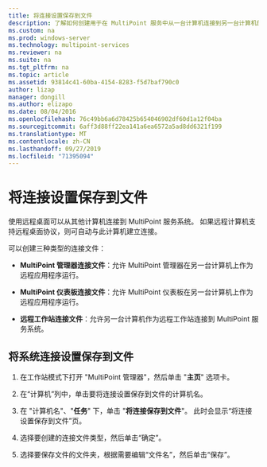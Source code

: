 ```yaml
---
title: 将连接设置保存到文件
description: 了解如何创建用于在 MultiPoint 服务中从一台计算机连接到另一台计算机的连接文件
ms.custom: na
ms.prod: windows-server
ms.technology: multipoint-services
ms.reviewer: na
ms.suite: na
ms.tgt_pltfrm: na
ms.topic: article
ms.assetid: 93814c41-60ba-4154-8283-f5d7baf790c0
author: lizap
manager: dongill
ms.author: elizapo
ms.date: 08/04/2016
ms.openlocfilehash: 76c49bb6a6d78425b654046902df60d1a12f04ba
ms.sourcegitcommit: 6aff3d88ff22ea141a6ea6572a5ad8dd6321f199
ms.translationtype: MT
ms.contentlocale: zh-CN
ms.lasthandoff: 09/27/2019
ms.locfileid: "71395094"
---
```

# <a name="save-connection-settings-to-file"></a>将连接设置保存到文件
使用远程桌面可以从其他计算机连接到 MultiPoint 服务系统。 如果远程计算机支持远程桌面协议，则可自动与此计算机建立连接。  
  
可以创建三种类型的连接文件：  
  
- **MultiPoint 管理器连接文件**：允许 MultiPoint 管理器在另一台计算机上作为远程应用程序运行。  
  
- **MultiPoint 仪表板连接文件**：允许 MultiPoint 仪表板在另一台计算机上作为远程应用程序运行。  
  
- **远程工作站连接文件**：允许另一台计算机作为远程工作站连接到 MultiPoint 服务系统。  
  
## <a name="to-save-system-connection-settings-to-a-file"></a>将系统连接设置保存到文件  
  
1.  在工作站模式下打开 "MultiPoint 管理器"，然后单击 "**主页**" 选项卡。  
  
2.  在“计算机”列中，单击要将连接设置保存到文件的计算机名。  
  
3.  在 "计算机名"、"**任务**" 下，单击 "**将连接保存到文件**"。 此时会显示“将连接设置保存到文件”页。  
  
4.  选择要创建的连接文件类型，然后单击“确定”。  
  
5.  选择要保存文件的文件夹，根据需要编辑“文件名”，然后单击“保存”。